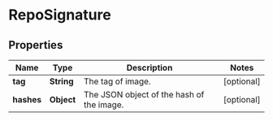 
# RepoSignature

## Properties
Name | Type | Description | Notes
------------ | ------------- | ------------- | -------------
**tag** | **String** | The tag of image. |  [optional]
**hashes** | **Object** | The JSON object of the hash of the image. |  [optional]



